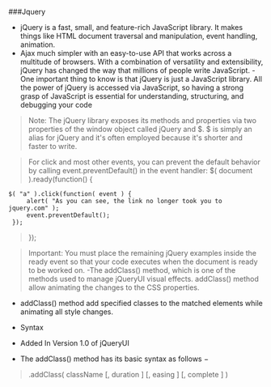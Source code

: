 ###Jquery
- jQuery is a fast, small, and feature-rich JavaScript library. It makes things like HTML document traversal and manipulation, event handling, animation.
-  Ajax much simpler with an easy-to-use API that works across a multitude of browsers. With a combination of versatility and extensibility, jQuery has changed the way that millions of people write JavaScript.
-One important thing to know is that jQuery is just a JavaScript library. All the power of jQuery is accessed via JavaScript, so having a strong grasp of JavaScript is essential for understanding, structuring, and debugging your code

>Note: The jQuery library exposes its methods and properties via two properties of the window object called jQuery and $. $ is simply an alias for jQuery and it's often employed because it's shorter and faster to write.

>For click and most other events, you can prevent the default behavior by calling event.preventDefault() in the event handler:
$( document ).ready(function() {
 
    $( "a" ).click(function( event ) {
         alert( "As you can see, the link no longer took you to jquery.com" );
         event.preventDefault();
     });
>});


>Important: You must place the remaining jQuery examples inside the ready event so that your code executes when the document is ready to be worked on.
-The addClass() method, which is one of the methods used to manage jQueryUI visual effects. addClass() method allow animating the changes to the CSS properties.

- addClass() method add specified classes to the matched elements while animating all style changes.

- Syntax
- Added In Version 1.0 of jQueryUI
- The addClass() method has its basic syntax as follows −

>.addClass( className [, duration ] [, easing ] [, complete ] )